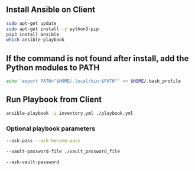 ## Install Ansible on Client
```bash
sudo apt-get update
sudo apt-get install -y python3-pip
pip3 install ansible
which ansible-playbook
```

## If the command is not found after install, add the Python modules to PATH
```bash
echo 'export PATH="$HOME/.local/bin:$PATH"' >> $HOME/.bash_profile
```

## Run Playbook from Client
```bash
ansible-playbook -i inventory.yml ./playbook.yml
```

### Optional playbook parameters
```bash
--ask-pass --ask-become-pass
```
```bash
--vault-password-file ./vault_password_file
```
```bash
--ask-vault-password
```